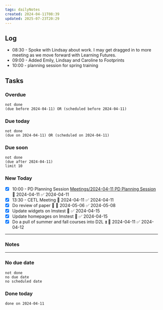 ```yaml
---
tags: dailyNotes
created: 2024-04-11T08:39
updated: 2025-07-23T20:29
---
```

## Log
- 08:30 - Spoke with Lindsay about work. I may get dragged in to more meeting as we move forward with Learning Futures.
- 09:00 - Added Emily, Lindsay and Caroline to Footprints
- 10:00 - planning session for spring training

## Tasks
### Overdue
```tasks
not done
(due before 2024-04-11) OR (scheduled before 2024-04-11)
```

### Due today
```tasks
not done
(due on 2024-04-11) OR (scheduled on 2024-04-11)
```

### Due soon
```tasks
not done
(due after 2024-04-11)
limit 10
```

### New Today
- [x] 10:00 - PD Planning Session [Meetings/2024-04-11 PD Planning Session](../Meetings/2024-04-11%20PD%20Planning%20Session.md) 📅 2024-04-11 ✅ 2024-04-11
- [x] 13:30 - CETL Meeting 📅 2024-04-11 ✅ 2024-04-11
- [x] Do review of paper 🔺 📅 2024-05-06 ✅ 2024-05-08
- [x] Update widgets on lmstest 🔺 ✅ 2024-04-15
- [x] Update homepages on lmstest 🔺 ✅ 2024-04-15
- [x] Do a pull of summer and fall courses into D2L ⏫ 📅 2024-04-11 ✅ 2024-04-12
----
### Notes

----
### No due date
```tasks
not done
no due date
no scheduled date
```

### Done today
```tasks
done on 2024-04-11
```
